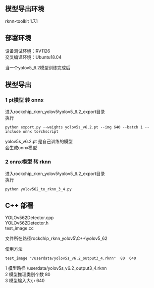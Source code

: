 ## 模型导出环境  
rknn-toolkit 1.7.1

## 部署环境
设备测试环境：RV1126  
交叉编译环境：Ubuntu18.04  

当一个yolov5_6.2模型训练完成后

## 模型导出
### 1 pt模型 转 onnx
进入rockchip_rknn_yolov5\yolov5_6.2_export目录  
执行 
``` 
python export.py --weights yolov5s_v6.2.pt --img 640 --batch 1 --include onnx torchscript  
```
yolov5s_v6.2.pt 是自己训练的模型  
会生成onnx模型  

###  2 onnx模型 转 rknn


进入rockchip_rknn_yolov5\yolov5_6.2_export目录  
执行  
```
python yolov562_to_rknn_3_4.py
```

## C++ 部署
YOLOv562Detector.cpp  
YOLOv562Detector.h  
test_image.cc

文件所在路径rockchip_rknn_yolov5\C++\yolov5_62

使用方法  
```
test_image "/userdata/yolov5s_v6.2_output3_4.rknn"  80  640
```
1 模型路径 /userdata/yolov5s_v6.2_output3_4.rknn  
2 模型推理类别个数 80   
3 模型输入大小 640

